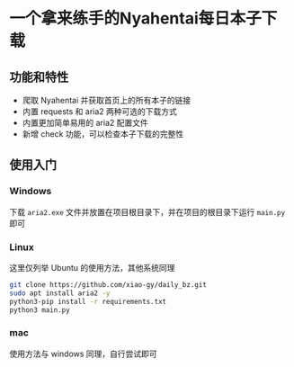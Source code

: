 # 一个拿来练手的Nyahentai每日本子下载

## 功能和特性
- 爬取 Nyahentai 并获取首页上的所有本子的链接
- 内置 requests 和 aria2 两种可选的下载方式
- 内置更加简单易用的 aria2 配置文件
- 新增 check 功能，可以检查本子下载的完整性

## 使用入门

### Windows

下载 `aria2.exe` 文件并放置在项目根目录下，并在项目的根目录下运行 `main.py` 即可

### Linux

这里仅列举 Ubuntu 的使用方法，其他系统同理

```bash
git clone https://github.com/xiao-gy/daily_bz.git
sudo apt install aria2 -y
python3-pip install -r requirements.txt
python3 main.py
```

### mac

使用方法与 windows 同理，自行尝试即可